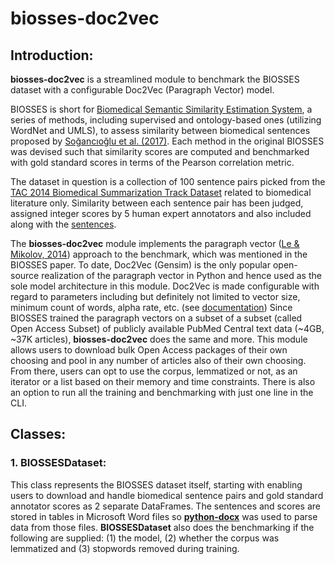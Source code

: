 # biosses-doc2vec
## Introduction:
**biosses-doc2vec** is a streamlined module to benchmark the BIOSSES dataset with a configurable Doc2Vec (Paragraph Vector) model.

BIOSSES is short for [Biomedical Semantic Similarity Estimation System](https://tabilab.cmpe.boun.edu.tr/BIOSSES/), a series of methods, including supervised and ontology-based ones (utilizing WordNet and UMLS), to assess similarity between biomedical sentences proposed by [Soğancıoğlu et al. (2017)](https://www.ncbi.nlm.nih.gov/pmc/articles/PMC5870675/). Each method in the original BIOSSES was devised such that similarity scores are computed and benchmarked with gold standard scores in terms of the Pearson correlation metric.

The dataset in question is a collection of 100 sentence pairs picked from the [TAC 2014 Biomedical Summarization Track Dataset](https://tac.nist.gov/2014/BiomedSumm/) related to biomedical literature only. Similarity between each sentence pair has been judged, assigned integer scores by 5 human expert annotators and also included along with the [sentences](https://tabilab.cmpe.boun.edu.tr/BIOSSES/DataSet.html). 

The **biosses-doc2vec** module implements the paragraph vector ([Le & Mikolov, 2014](https://arxiv.org/pdf/1405.4053.pdf)) approach to the benchmark, which was mentioned in the BIOSSES paper. To date, Doc2Vec (Gensim) is the only popular open-source realization of the paragraph vector in Python and hence used as the sole model architecture in this module. Doc2Vec is made configurable with regard to parameters including but definitely not limited to vector size, minimum count of words, alpha rate, etc. (see [documentation](https://radimrehurek.com/gensim/models/doc2vec.html)) Since BIOSSES trained the paragraph vectors on a subset of a subset (called Open Access Subset) of publicly available PubMed Central text data (~4GB, ~37K articles), **biosses-doc2vec** does the same and more. This module allows users to download bulk Open Access packages of their own choosing and pool in any number of articles also of their own choosing. From there, users can opt to use the corpus, lemmatized or not, as an iterator or a list based on their memory and time constraints. There is also an option to run all the training and benchmarking with just one line in the CLI.  

## Classes:
### 1. BIOSSESDataset:
This class represents the BIOSSES dataset itself, starting with enabling users to download and handle biomedical sentence pairs and gold standard annotator scores as 2 separate DataFrames. 
The sentences and scores are stored in tables in Microsoft Word files so [**python-docx**](https://pypi.org/project/python-docx/) was used to parse data from those files. **BIOSSESDataset** also does the benchmarking if the following are supplied: (1) the model, (2) whether the corpus was lemmatized and (3) stopwords removed during training. 

